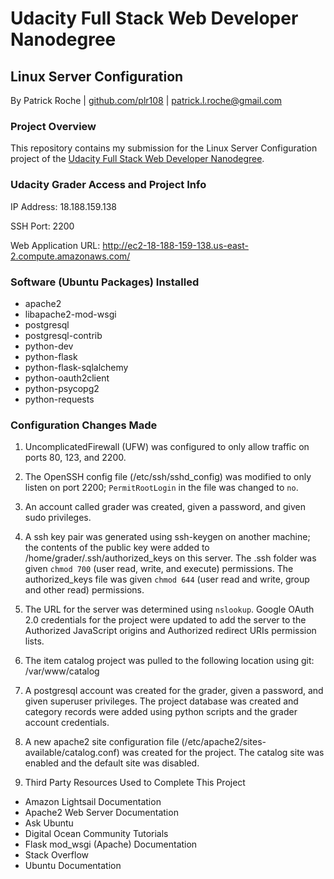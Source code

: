 # Udacity Full Stack Web Developer Nanodegree

## Linux Server Configuration

By Patrick Roche | [github.com/plr108](https://github.com/plr108) | [patrick.l.roche@gmail.com](mailto:patrick.l.roche@gmail.com)

### Project Overview

This repository contains my submission for the Linux Server Configuration project of the [Udacity Full Stack Web Developer Nanodegree](https://www.udacity.com/course/full-stack-web-developer-nanodegree--nd004).

### Udacity Grader Access and Project Info

IP Address: 18.188.159.138

SSH Port: 2200

Web Application URL: http://ec2-18-188-159-138.us-east-2.compute.amazonaws.com/

### Software (Ubuntu Packages) Installed
* apache2
* libapache2-mod-wsgi
* postgresql
* postgresql-contrib
* python-dev
* python-flask   
* python-flask-sqlalchemy
* python-oauth2client
* python-psycopg2     
* python-requests

### Configuration Changes Made
1. UncomplicatedFirewall (UFW) was configured to only allow traffic on ports 80, 123, and 2200.

2. The OpenSSH config file (/etc/ssh/sshd_config) was modified to only listen on port 2200; `PermitRootLogin` in the file was changed to `no`.

3. An account called grader was created, given a password, and given sudo privileges.

4. A ssh key pair was generated using ssh-keygen on another machine; the contents of the public key were added to /home/grader/.ssh/authorized_keys on this server.  The .ssh folder was given `chmod 700` (user read, write, and execute) permissions.  The authorized_keys file was given `chmod 644` (user read and write, group and other read) permissions.

5. The URL for the server was determined using `nslookup`.  Google OAuth 2.0 credentials for the project were updated to add the server to the Authorized JavaScript origins and Authorized redirect URIs permission lists.

6. The item catalog project was pulled to the following location using git: /var/www/catalog

7. A postgresql account was created for the grader, given a password, and given superuser privileges.  The project database was created and category records were added using python scripts and the grader account credentials.

8. A new apache2 site configuration file (/etc/apache2/sites-available/catalog.conf) was created for the project.  The catalog site was enabled and the default site was disabled.

9. Third Party Resources Used to Complete This Project
* Amazon Lightsail Documentation
* Apache2 Web Server Documentation
* Ask Ubuntu
* Digital Ocean Community Tutorials
* Flask mod_wsgi (Apache) Documentation
* Stack Overflow
* Ubuntu Documentation
